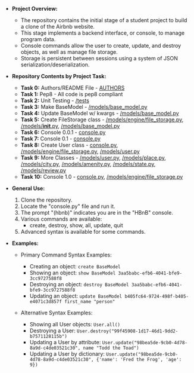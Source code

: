 - **Project Overview:** 
  - The repository contains the initial stage of a student project to build a clone of the Airbnb website.
  - This stage implements a backend interface, or console, to manage program data.
  - Console commands allow the user to create, update, and destroy objects, as well as manage file storage.
  - Storage is persistent between sessions using a system of JSON serialization/deserialization.

- **Repository Contents by Project Task:**
  - **Task 0:** Authors/README File - [AUTHORS](https://github.com/KamoEllen/AirBnB_clone_v2/blob/dev/AUTHORS)
  - **Task 1:** Pep8 - All code is pep8 compliant
  - **Task 2:** Unit Testing - [/tests](https://github.com/KamoEllen/AirBnB_clone_v2/tree/dev/tests)
  - **Task 3:** Make BaseModel - [/models/base_model.py](https://github.com/KamoEllen/AirBnB_clone_v2/blob/dev/models/base_model.py)
  - **Task 4:** Update BaseModel w/ kwargs - [/models/base_model.py](https://github.com/KamoEllen/AirBnB_clone_v2/blob/dev/models/base_model.py)
  - **Task 5:** Create FileStorage class - [/models/engine/file_storage.py](https://github.com/KamoEllen/AirBnB_clone_v2/blob/dev/models/engine/file_storage.py), [/models/__init__.py](https://github.com/KamoEllen/AirBnB_clone_v2/blob/dev/models/__init__.py), [/models/base_model.py](https://github.com/KamoEllen/AirBnB_clone_v2/blob/dev/models/base_model.py)
  - **Task 6:** Console 0.0.1 - [console.py](https://github.com/KamoEllen/AirBnB_clone_v2/blob/dev/console.py)
  - **Task 7:** Console 0.1 - [console.py](https://github.com/KamoEllen/AirBnB_clone_v2/blob/dev/console.py)
  - **Task 8:** Create User class - [console.py](https://github.com/KamoEllen/AirBnB_clone_v2/blob/dev/console.py), [/models/engine/file_storage.py](https://github.com/KamoEllen/AirBnB_clone_v2/blob/dev/models/engine/file_storage.py), [/models/user.py](https://github.com/KamoEllen/AirBnB_clone_v2/blob/dev/models/user.py)
  - **Task 9:** More Classes - [/models/user.py](https://github.com/KamoEllen/AirBnB_clone_v2/blob/dev/models/user.py), [/models/place.py](https://github.com/KamoEllen/AirBnB_clone_v2/blob/dev/models/place.py), [/models/city.py](https://github.com/KamoEllen/AirBnB_clone_v2/blob/dev/models/city.py), [/models/amenity.py](https://github.com/KamoEllen/AirBnB_clone_v2/blob/dev/models/amenity.py), [/models/state.py](https://github.com/KamoEllen/AirBnB_clone_v2/blob/dev/models/state.py), [/models/review.py](https://github.com/KamoEllen/AirBnB_clone_v2/blob/dev/models/review.py)
  - **Task 10:** Console 1.0 - [console.py](https://github.com/KamoEllen/AirBnB_clone_v2/blob/dev/console.py), [/models/engine/file_storage.py](https://github.com/KamoEllen/AirBnB_clone_v2/blob/dev/models/engine/file_storage.py)

- **General Use:**
  1. Clone the repository.
  2. Locate the "console.py" file and run it.
  3. The prompt "(hbnb)" indicates you are in the "HBnB" console.
  4. Various commands are available:
     - create, destroy, show, all, update, quit
  5. Advanced syntax is available for some commands.

- **Examples:**
  - Primary Command Syntax Examples:
    - Creating an object: `create BaseModel`
    - Showing an object: `show BaseModel 3aa5babc-efb6-4041-bfe9-3cc9727588f8`
    - Destroying an object: `destroy BaseModel 3aa5babc-efb6-4041-bfe9-3cc9727588f8`
    - Updating an object: `update BaseModel b405fc64-9724-498f-b405-e4071c3d857f first_name "person"`

  - Alternative Syntax Examples:
    - Showing all User objects: `User.all()`
    - Destroying a User: `User.destroy("99f45908-1d17-46d1-9dd2-b7571128115b")`
    - Updating a User by attribute: `User.update("98bea5de-9cb0-4d78-8a9d-c4de03521c30", name "Todd the Toad")`
    - Updating a User by dictionary: `User.update("98bea5de-9cb0-4d78-8a9d-c4de03521c30", {'name': 'Fred the Frog', 'age': 9})`